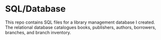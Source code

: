 # SQL/Database
This repo contains SQL files for a library management database I created. The relational database catalogues books, publishers, authors, borrowers, branches, and branch inventory.
